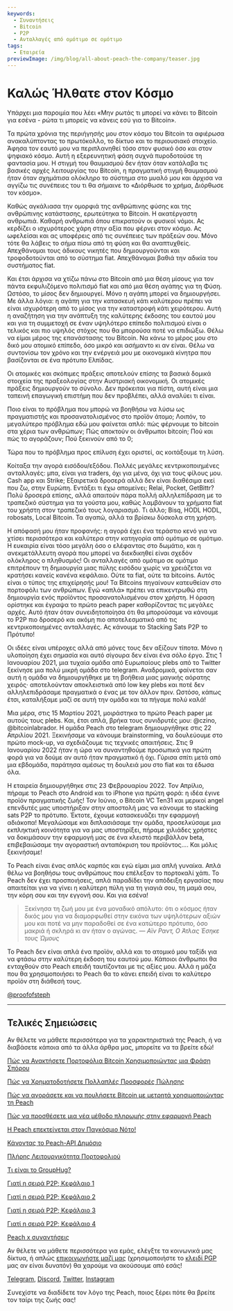 ```yaml
---
keywords:
  - Συναντήσεις
  - Bitcoin
  - P2P
  - Ανταλλαγές από ομότιμο σε ομότιμο
tags:
  - Εταιρεία
previewImage: /img/blog/all-about-peach-the-company/teaser.jpg
---
```


# Καλώς Ήλθατε στον Κόσμο

Υπάρχει μια παροιμία που λέει «Μην ρωτάς τι μπορεί να κάνει το Bitcoin για εσένα - ρώτα τι μπορείς να κάνεις εσύ για το Bitcoin».

Τα πρώτα χρόνια της περιήγησής μου στον κόσμο του Bitcoin τα αφιέρωσα ανακαλύπτοντας το πρωτόκολλο, το δίκτυο και το περιουσιακό στοιχείο. Άφησα τον εαυτό μου να περιπλανηθεί τόσο στον φυσικό όσο και στον ψηφιακό κόσμο. Αυτή η εξερευνητική φάση συχνά πυροδοτούσε τη φαντασία μου. Η στιγμή του θαυμασμού δεν ήταν όταν κατάλαβα τις βασικές αρχές λειτουργίας του Bitcoin, η πραγματική στιγμή θαυμασμού ήταν όταν σχημάτισα ολόκληρο το σύστημα στο μυαλό μου και άρχισα να αγγίζω τις συνέπειες του τι θα σήμαινε το «Διόρθωσε το χρήμα, Διόρθωσε τον κόσμο».

Καθώς αγκάλιασα την ομορφιά της ανθρώπινης φύσης και της ανθρώπινης κατάστασης, ερωτεύτηκα το Bitcoin. Η ακατέργαστη ανθρωπιά. Καθαρή ανθρωπιά όπου επικρατούν οι φυσικοί νόμοι. Ας κερδίζει ο ισχυρότερος χάρη στην αξία που φέρνει στον κόσμο. Ας ωφελείσαι και ας υποφέρεις από τις συνέπειες των πράξεών σου. Μόνο τότε θα λάβεις το σήμα πίσω από τη φύση και θα αναπτυχθείς. Απεχθάνομαι τους άδικους νικητές που δημιουργούνται και τροφοδοτούνται από το σύστημα fiat. Απεχθάνομαι βαθιά την αδικία του συστήματος fiat.

Και έτσι άρχισα να χτίζω πάνω στο Bitcoin από μια θέση μίσους για τον πάντα εκφυλιζόμενο πολιτισμό fiat και από μια θέση αγάπης για τη Φύση. Ωστόσο, το μίσος δεν δημιουργεί. Μόνο η αγάπη μπορεί να δημιουργήσει. Με άλλα λόγια: η αγάπη για την κατασκευή κάτι καλύτερου πρέπει να είναι ισχυρότερη από το μίσος για την καταστροφή κάτι χειρότερου. Αυτή η αναζήτηση για την ανάπτυξη της καλύτερης έκδοσης του εαυτού μου και για τη συμμετοχή σε έναν υψηλότερο επίπεδο πολιτισμού είναι ο τελικός και πιο υψηλός στόχος που θα μπορούσα ποτέ να επιδιώξω. Θέλω να είμαι μέρος της επανάστασης του Bitcoin. Να κάνω το μέρος μου στο δικό μου ατομικό επίπεδο, όσο μικρό και ασήμαντο κι αν είναι. Θέλω να συντονίσω τον χρόνο και την ενέργειά μου με οικονομικά κίνητρα που βασίζονται σε ένα πρότυπο Ελπίδας.

Οι ατομικές και σκόπιμες πράξεις αποτελούν επίσης τα βασικά δομικά στοιχεία της πραξεολογίας στην Αυστριακή οικονομική. Οι ατομικές πράξεις δημιουργούν το σύνολο. Δεν πρόκειται για πίστη, αυτή είναι μια ταπεινή επαγωγική επιστήμη που δεν προβλέπει, αλλά αναλύει τι είναι.

Ποιο είναι το πρόβλημα που μπορώ να βοηθήσω να λύσω ως πραγματιστής και προσανατολισμένος στο προϊόν άτομο;
Λοιπόν, το μεγαλύτερο πρόβλημα εδώ μου φαίνεται απλό:
πώς φέρνουμε το bitcoin στα χέρια των ανθρώπων;
Πώς αποκτούν οι άνθρωποι bitcoin;
Πού και πώς το αγοράζουν;
Πού ξεκινούν από το 0;

Τώρα που το πρόβλημα προς επίλυση έχει οριστεί, ας κοιτάξουμε τη λύση.

Κοίταξα την αγορά εισόδου/εξόδου. Πολλές μεγάλες κεντρικοποιημένες ανταλλαγές: μπα, είναι για traders, όχι για μένα, όχι για τους φίλους μου. Cash app και Strike; Εξαιρετικά δροσερά αλλά δεν είναι διαθέσιμα εκεί που ζω, στην Ευρώπη. Εντάξει τι έχω απομείνει; Relai, Pocket, GetBittr? Πολύ δροσερά επίσης, αλλά απαιτούν πάρα πολλή αλληλεπίδραση με το τραπεζικό σύστημα για τα γούστα μου, καθώς λαμβάνουν τα χρήματα fiat του χρήστη στον τραπεζικό τους λογαριασμό. Τι άλλο; Bisq, HODL HODL, robosats, Local Bitcoin. Τα αγαπώ, αλλά τα βρίσκω δύσκολα στη χρήση.

Η απόφασή μου ήταν προφανής: η αγορά έχει ένα τεράστιο κενό για να χτίσει περισσότερα και καλύτερα στην κατηγορία από ομότιμο σε ομότιμο. Η ευκαιρία είναι τόσο μεγάλη όσο ο ελέφαντας στο δωμάτιο, και η ανεκμετάλλευτη αγορά που μπορεί να διεκδικηθεί είναι σχεδόν ολόκληρος ο πληθυσμός! Οι ανταλλαγές από ομότιμο σε ομότιμο επιτρέπουν τη δημιουργία μιας πύλης εισόδου χωρίς να χρειάζεται να κρατήσει κανείς κανένα κεφάλαιο. Ούτε τα fiat, ούτε τα bitcoins. Αυτός είναι ο τύπος της επιχείρησής μου! Τα Bitcoins πηγαίνουν κατευθείαν στο πορτοφόλι των ανθρώπων. Εγώ «απλά» πρέπει να επικεντρωθώ στη δημιουργία ενός προϊόντος προσανατολισμένου στον χρήστη. Η όραση ορίστηκε και έγραψα το πρώτο peach paper καθορίζοντας τις μεγάλες αρχές. Αυτό ήταν όταν συνειδητοποίησα ότι θα μπορούσαμε να κάνουμε το P2P πιο δροσερό και ακόμη πιο αποτελεσματικό από τις κεντρικοποιημένες ανταλλαγές. Ας κάνουμε το Stacking Sats P2P το Πρότυπο!

Οι ιδέες είναι υπέροχες αλλά από μόνες τους δεν αξίζουν τίποτα. Μόνο η υλοποίηση έχει σημασία και αυτό σίγουρα δεν είναι ένα σόλο έργο. Στις 1 Ιανουαρίου 2021, μια τυχαία ομάδα από Ευρωπαίους plebs από το Twitter ξεκίνησε μια πολύ μικρή ομάδα στο telegram. Αναδρομικά, φαίνεται σαν αυτή η ομάδα να δημιουργήθηκε με τη βοήθεια μιας μαγικής αόρατης χειρός· αποτελούνταν αποκλειστικά από low key plebs και ποτέ δεν αλληλεπιδράσαμε πραγματικά ο ένας με τον άλλον πριν. Ωστόσο, κάπως έτσι, καταλήξαμε μαζί σε αυτή την ομάδα και τα πήγαμε πολύ καλά!

Μια μέρα, στις 15 Μαρτίου 2021, μοιράστηκα το πρώτο Peach paper με αυτούς τους plebs. Και, έτσι απλά, βρήκα τους συνιδρυτές μου: @czino, @bitcoinlabrador. Η ομάδα Peach στο telegram δημιουργήθηκε στις 22 Απριλίου 2021. Ξεκινήσαμε να κάνουμε brainstorming, να δουλεύουμε στο πρώτο mock-up, να σχεδιάζουμε τις τεχνικές απαιτήσεις. Στις 9 Ιανουαρίου 2022 ήταν η ώρα να συναντηθούμε προσωπικά για πρώτη φορά για να δούμε αν αυτό ήταν πραγματικό ή όχι. Γύρισα σπίτι μετά από μια εβδομάδα, παράτησα αμέσως τη δουλειά μου στο fiat και τα έδωσα όλα.

Η εταιρεία δημιουργήθηκε στις 23 Φεβρουαρίου 2022. Τον Απρίλιο, πήραμε το Peach στο Android και το iPhone για πρώτη φορά: η ιδέα έγινε προϊόν πραγματικής ζωής! Τον Ιούνιο, ο Bitcoin VC Ten31 και μερικοί angel επενδυτές μας υποστήριξαν στην αποστολή μας να κάνουμε το stacking sats P2P το πρότυπο. Έκτοτε, έχουμε κατασκευάζει την εφαρμογή αδιάκοπα! Μεγαλώσαμε και διπλασιάσαμε την ομάδα, προσελκύσαμε μια εκπληκτική κοινότητα για να μας υποστηρίξει, πήραμε χιλιάδες χρήστες να δοκιμάσουν την εφαρμογή μας σε ένα κλειστό περιβάλλον beta, επιβεβαιώσαμε την αγοραστική ανταπόκριση του προϊόντος.... Και μόλις ξεκινήσαμε!

Το Peach είναι ένας απλός καρπός και εγώ είμαι μια απλή γυναίκα. Απλά θέλω να βοηθήσω τους ανθρώπους που επέλεξαν το πορτοκαλί χάπι. Το Peach δεν έχει προσποιήσεις, απλά παραδίδει την απόδειξη εργασίας που απαιτείται για να γίνει η καλύτερη πύλη για τη γιαγιά σου, τη μαμά σου, την κόρη σου και την εγγονή σου. Και για εσένα!

> Ξεκίνησα τη ζωή μου με ένα μοναδικό απόλυτο: ότι ο κόσμος ήταν δικός μου για να διαμορφωθεί στην εικόνα των υψηλότερων αξιών μου και ποτέ να μην παραδοθεί σε ένα κατώτερο πρότυπο, όσο μακριά ή σκληρά κι αν ήταν ο αγώνας.
> <cite>— Αϊν Ραντ, Ο Άτλας Έσηκε τους Ώμους</cite>

Το Peach δεν είναι απλά ένα προϊόν, αλλά και το ατομικό μου ταξίδι για να φτάσω στην καλύτερη έκδοση του εαυτού μου. Κάποιοι άνθρωποι θα ενταχθούν στο Peach επειδή ταυτίζονται με τις αξίες μου. Αλλά η μάζα που θα χρησιμοποιήσει το Peach θα το κάνει επειδή είναι το καλύτερο προϊόν στη διάθεσή τους.

[@proofofsteph](https://twitter.com/proofofsteph)

---

## Τελικές Σημειώσεις

Αν θέλετε να μάθετε περισσότερα για τα χαρακτηριστικά της Peach, ή να διαβάσετε κάποια από τα άλλα άρθρα μας, μπορείτε να τα βρείτε εδώ!

[Πώς να Ανακτήσετε Πορτοφόλια Bitcoin Χρησιμοποιώντας μια Φράση Σπόρου](https://peachbitcoin.com/el/blog/how-to-restore-peach-wallet/)

[Πώς να Χρηματοδοτήσετε Πολλαπλές Προσφορές Πώλησης](https://peachbitcoin.com/el/blog/funding-multiple-sell-offers/)

[Πώς να αγοράσετε και να πουλήσετε Bitcoin με μετρητά χρησιμοποιώντας τη Peach](https://peachbitcoin.com/el/blog/how-to-buy-and-sell-bitcoin-with-cash-using-peach/)

[Πώς να προσθέσετε μια νέα μέθοδο πληρωμής στην εφαρμογή Peach](https://peachbitcoin.com/el/blog/how-to-add-a-payment-method/)

[Η Peach επεκτείνεται στον Παγκόσμιο Νότο!](https://peachbitcoin.com/el/blog/peach-expands-to-the-global-south/)

[Κάνοντας το Peach-API Δημόσιο](https://peachbitcoin.com/el/blog/making-our-peach-api-public/)

[Πλήρης Λειτουργικότητα Πορτοφολιού](https://peachbitcoin.com/el/blog/full-wallet-functionality/)

[Τι είναι το GroupHug?](https://peachbitcoin.com/el/blog/group-hug/)

[Γιατί η σειρά P2P; Κεφάλαιο 1](https://peachbitcoin.com/el/blog/why-p2p-chapter-1/)

[Γιατί η σειρά P2P; Κεφάλαιο 2](https://peachbitcoin.com/el/blog/why-p2p-chapter-2/)

[Γιατί η σειρά P2P; Κεφάλαιο 3](https://peachbitcoin.com/el/blog/why-p2p-chapter-3-circular-economies/)

[Γιατί η σειρά P2P; Κεφάλαιο 4](https://peachbitcoin.com/el/blog/why-p2p-chapter-4-chains-of-trust/)

[Peach x συναντήσεις](https://peachbitcoin.com/el/blog/peach-for-meetups/)

Αν θέλετε να μάθετε περισσότερα για εμάς, ελέγξτε τα κοινωνικά μας δίκτυα, ή απλώς [επικοινωνήστε μαζί μας](mailto:hello@peachbitcoin.com) (χρησιμοποιήστε το [κλειδί PGP](https://keys.openpgp.org/vks/v1/by-fingerprint/48339A19645E2E53488E0E5479E1B270FACD1BD2) μας αν είναι δυνατόν) θα χαρούμε να ακούσουμε από εσάς!

[Telegram](https://t.me/+GkOW1J-ixBBkZWRk), [Discord](https://discord.gg/ypeHz3SW54), [Twitter](https://twitter.com/peachbitcoin), [Instagram](https://instagram.com/peachbitcoin)

Συνεχίστε να διαδίδετε τον λόγο της Peach, ποιος ξέρει πότε θα βρείτε τον ταίρι της ζωής σας!
